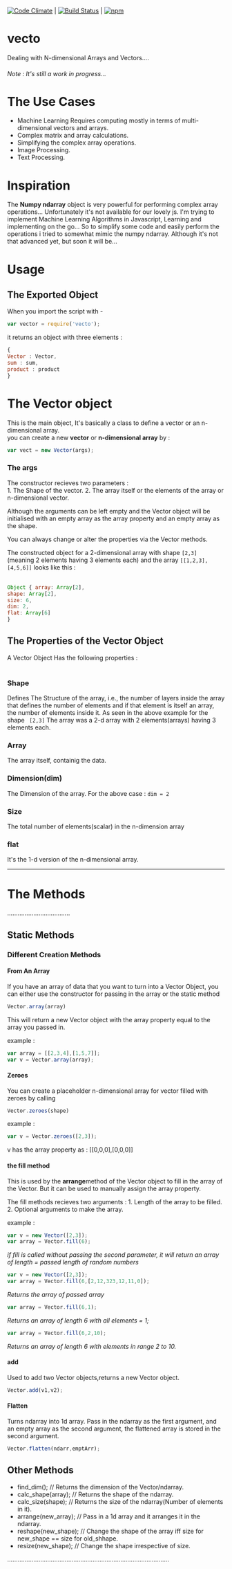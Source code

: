 [![Code Climate](https://codeclimate.com/github/AbT10/vecto/badges/gpa.svg)](https://codeclimate.com/github/AbT10/vecto) | [![Build Status](https://travis-ci.org/AbT10/vecto.svg?branch=master)](https://travis-ci.org/AbT10/vecto) | [![npm](https://badge.fury.io/js/vecto.svg)](https://badge.fury.io/js/vecto)


# vecto 
Dealing with N-dimensional Arrays and Vectors....<br />
<h6>Note : It's still a work in progress...</h6>

# The Use Cases

* Machine Learning Requires computing mostly in terms of multi-dimensional vectors and arrays.
* Complex matrix and array calculations.
* Simplifying the complex array operations.
* Image Processing.
* Text Processing.


# Inspiration 

<p>
The <b>Numpy ndarray</b> object is very powerful for performing complex array operations... Unfortunately it's not available for our lovely js.
I'm trying to implement Machine Learning Algorithms in Javascript, Learning and implementing on the go...
So to simplify some code and easily perform the operations i tried to somewhat mimic the numpy ndarray.
Although it's not that advanced yet, but soon it will be...
</p>

# Usage

<h2><b> The Exported Object </b></h2>

<p> When you import the script with - </p>

```js
var vector = require('vecto');
```

it returns an object with three elements : 

```js
{
Vector : Vector,
sum : sum,
product : product
}
```

<h1><b> The Vector object </b></h1>

<p> This is the main object, It's basically a class to define a vector or an n-dimensional array.
<br />
you can create a new <b>vector</b> or <b>n-dimensional array</b> by : 
</p>

```js
var vect = new Vector(args);
```


<h3> <b> The args </b></h3>
<p>
The constructor recieves two parameters : <br />
1. The Shape of the vector.
2. The array itself or the elements of the array or n-dimensional vector.

Although the arguments can be left empty and the Vector object will be initialised with an empty array as the array property and an empty array as the shape.

You can always change or alter the properties via the Vector methods.

</p>

The constructed object for a 2-dimensional array with shape ``` [2,3] ``` 
(meaning 2 elements having 3 elements each)
and the array ``` [[1,2,3],[4,5,6]] ``` looks like this : <br /><br />
```js
Object { array: Array[2], 
shape: Array[2], 
size: 6, 
dim: 2, 
flat: Array[6] 
}
```

<h2><b>The Properties of the Vector Object</b></h2>

A Vector Object Has the following properties : <br />
<br />
<h3><b>Shape</b></h3>

Defines The Structure of the array, i.e., the number of layers inside the array that defines the number of elements and if that element is itself an array, the number of elements inside it.
As seen in the above example for the shape ``` [2,3]``` The array was a 2-d array with 2 elements(arrays) having 3 elements each.

<h3><b>Array</b></h3>

The array itself, containig the data.

<h3><b>Dimension(dim)</b></h3>

The Dimension of the array. For the above case : ``` dim = 2 ```

<h3><b>Size</b></h3>

The total number of elements(scalar) in the n-dimension array

<h3><b>flat</b></h3>

It's the 1-d version of the n-dimensional array.

***************************************************************************************************************************************

<h1><b> The Methods </b></h1>
....................................

<h2><b>Static Methods</b></h2>

<h3><b>Different Creation Methods</b></h3>

<h4>From An Array</h4>

If you have an array of data that you want to turn into a Vector Object, you can either use the
constructor for passing in the array or the static method
```js
Vector.array(array)
```

This will return a new Vector object with the array property equal to the array you passed in.

example : 
```js
var array = [[2,3,4],[1,5,7]];
var v = Vector.array(array);
```

<h4>Zeroes</h4>

You can create a placeholder n-dimensional array for vector filled with zeroes by calling
```js
Vector.zeroes(shape)
```

example :
```js
var v = Vector.zeroes([2,3]);
```

v has the array property as : [[0,0,0],[0,0,0]]
<h4>the <b>fill</b> method</h4>

This is used by the <b>arrange</b>method of the Vector object to fill in the array of the Vector.
But it can be used to manually assign the array property.

The fill methods recieves two arguments : 1. Length of the array to be filled.
                                          2. Optional arguments to make the array.

example :

```js
var v = new Vector([2,3]);
var array = Vector.fill(6);
```

<i>if fill is called without passing the second parameter, it will return an array of length = passed length of random numbers   </i>

```js
var v = new Vector([2,3]);
var array = Vector.fill(6,[2,12,323,12,11,0]);
```

<i> Returns the array of passed array</i>

```js
var array = Vector.fill(6,1);
```

<i>Returns an array of length 6 with all elements = 1;</i>

```js
var array = Vector.fill(6,2,10);
```
<i>Returns an array of length 6 with elements in range 2 to 10.</i>

<h4>add</h4>

Used to add two Vector objects,returns a new Vector object.


```js
Vector.add(v1,v2);
```

<h4>Flatten</h4>

Turns ndarray into 1d array. Pass in the ndarray as the first argument, and an empty array as the second argument,
the flattened array is stored in the second argument.

```js
Vector.flatten(ndarr,emptArr);
```


<h2>Other Methods</h2>

* find_dim(); // Returns the dimension of the Vector/ndarray.
* calc_shape(array); // Returns the shape of the ndarray.
* calc_size(shape); // Returns the size of the ndarray(Number of elements in it).
* arrange(new_array); // Pass in a 1d array and it arranges it in the ndarray.
* reshape(new_shape); // Change the shape of the array iff size for new_shape == size for old_shhape.
* resize(new_shape); // Change the shape irrespective of size.


.............................................................................................







